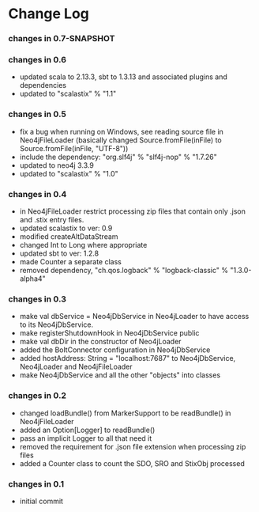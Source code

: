 Change Log
==========

### changes in 0.7-SNAPSHOT


### changes in 0.6

* updated scala to 2.13.3, sbt to 1.3.13 and associated plugins and dependencies 
* updated to "scalastix" % "1.1"

### changes in 0.5

* fix a bug when running on Windows, see reading source file in Neo4jFileLoader
(basically changed Source.fromFile(inFile) to Source.fromFile(inFile, "UTF-8"))
* include the dependency: "org.slf4j" % "slf4j-nop" % "1.7.26"
* updated to neo4j 3.3.9
* updated to "scalastix" % "1.0"


### changes in 0.4

* in Neo4jFileLoader restrict processing zip files that contain only .json and .stix entry files.
* updated scalastix to ver: 0.9
* modified createAltDataStream
* changed Int to Long where appropriate
* updated sbt to ver: 1.2.8
* made Counter a separate class
* removed dependency, "ch.qos.logback" % "logback-classic" % "1.3.0-alpha4"

### changes in 0.3

* make val dbService = Neo4jDbService in Neo4jLoader to have access to its Neo4jDbService.
* make registerShutdownHook in Neo4jDbService public
* make val dbDir in the constructor of Neo4jLoader
* added the BoltConnector configuration in Neo4jDbService
* added  hostAddress: String = "localhost:7687" to Neo4jDbService, Neo4jLoader and Neo4jFileLoader
* make Neo4jDbService and all the other "objects" into classes

### changes in 0.2

* changed loadBundle() from MarkerSupport to be readBundle() in Neo4jFileLoader
* added an Option[Logger] to readBundle()
* pass an implicit Logger to all that need it
* removed the requirement for .json file extension when processing zip files
* added a Counter class to count the SDO, SRO and StixObj processed

### changes in 0.1

* initial commit